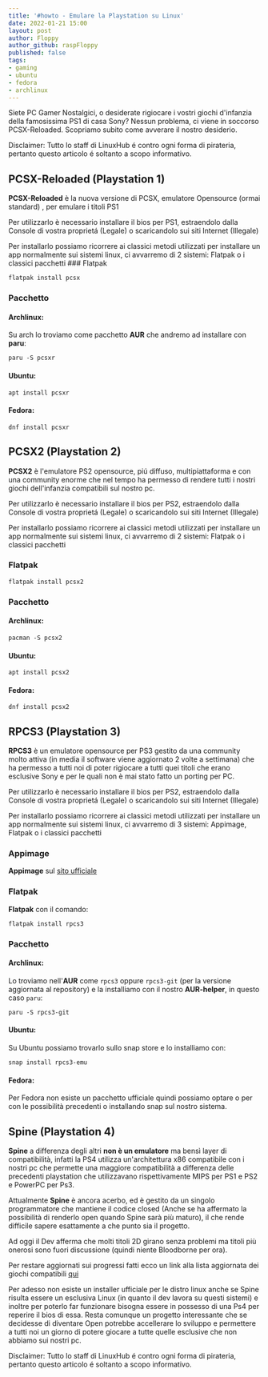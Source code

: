 ```yaml
---
title: '#howto - Emulare la Playstation su Linux' 
date: 2022-01-21 15:00
layout: post 
author: Floppy	
author_github: raspFloppy
published: false
tags: 
- gaming
- ubuntu
- fedora
- archlinux
---
```


Siete PC Gamer Nostalgici, o desiderate rigiocare i vostri giochi d'infanzia della famosissima PS1 di casa Sony? Nessun problema, ci viene in soccorso PCSX-Reloaded.
Scopriamo subito come avverare il nostro desiderio.

Disclaimer: Tutto lo staff di LinuxHub é contro ogni forma di pirateria, pertanto questo articolo é soltanto a scopo informativo.


## PCSX-Reloaded (Playstation 1)
**PCSX-Reloaded** è la nuova versione di PCSX, emulatore Opensource (ormai standard) , per emulare i titoli PS1

Per utilizzarlo è necessario installare il bios per PS1, estraendolo dalla Console di vostra proprietá (Legale) o scaricandolo sui siti Internet (Illegale)


Per installarlo possiamo ricorrere ai classici metodi utilizzati per installare un app normalmente sui sistemi linux, ci avvarremo di 2 sistemi: Flatpak o i classici pacchetti  ### Flatpak 
```
flatpak install pcsx
```

### Pacchetto
#### Archlinux:
Su arch lo troviamo come pacchetto **AUR** che andremo ad installare con **paru**:
 ```
paru -S pcsxr
```
#### Ubuntu:
```
apt install pcsxr
```
#### Fedora:
```
dnf install pcsxr
```


## PCSX2 (Playstation 2)
**PCSX2** è l'emulatore PS2 opensource, piú diffuso,  multipiattaforma e con una community enorme che nel tempo ha permesso di rendere tutti i nostri giochi dell'infanzia compatibili sul nostro pc.

Per utilizzarlo è necessario installare il bios per PS2, estraendolo dalla Console di vostra proprietá (Legale) o scaricandolo sui siti Internet (Illegale)

Per installarlo possiamo ricorrere ai classici metodi utilizzati per installare un app normalmente sui sistemi linux, ci avvarremo di 2 sistemi: Flatpak o i classici pacchetti  
### Flatpak 
```
flatpak install pcsx2
```

### Pacchetto
#### Archlinux:
```
pacman -S pcsx2
```
#### Ubuntu:
```
apt install pcsx2
```
#### Fedora:
```
dnf install pcsx2
```



## RPCS3 (Playstation 3)
**RPCS3** è un  emulatore  opensource per PS3 gestito da una community molto attiva (in media il software viene aggiornato 2 volte a settimana) che ha permesso a tutti noi di poter rigiocare a tutti quei titoli che erano esclusive Sony e per le quali non è mai stato fatto un porting per PC.

Per utilizzarlo è necessario installare il bios per PS2, estraendolo dalla Console di vostra proprietá (Legale) o scaricandolo sui siti Internet (Illegale)

Per installarlo possiamo ricorrere ai classici metodi utilizzati per installare un app normalmente sui sistemi linux, ci avvarremo di 3 sistemi: Appimage, Flatpak o i classici pacchetti  

### Appimage
**Appimage** sul [sito ufficiale](https://rpcs3.net/download)

### Flatpak
**Flatpak** con il comando:
```
flatpak install rpcs3
```

### Pacchetto

#### Archlinux:
Lo troviamo nell'**AUR** come `rpcs3` oppure `rpcs3-git` (per la versione aggiornata al repository) e la installiamo con il nostro **AUR-helper**, in questo caso `paru`:
```
paru -S rpcs3-git
```

#### Ubuntu:
Su Ubuntu possiamo trovarlo sullo snap store e lo installiamo con:
```
snap install rpcs3-emu
```

#### Fedora:
Per Fedora non esiste un pacchetto ufficiale quindi possiamo optare o per con le possibilità precedenti o installando snap sul nostro sistema.



## Spine (Playstation 4)
**Spine** a differenza degli altri **non è un emulatore** ma bensì layer di compatibilità, infatti la PS4 utilizza un'architettura x86 compatibile con i nostri pc che permette una maggiore compatibilità a differenza  delle precedenti playstation che utilizzavano rispettivamente MIPS per PS1 e PS2 e PowerPC per Ps3. 

Attualmente **Spine** è ancora acerbo, ed è gestito da un singolo programmatore che mantiene il codice closed (Anche se ha affermato la possibilità di renderlo open quando Spine sarà più maturo), il che rende difficile sapere esattamente a che punto sia il progetto.

Ad oggi il Dev afferma che molti titoli 2D girano senza problemi ma titoli più onerosi sono fuori discussione (quindi niente Bloodborne per ora).


Per restare aggiornati sui progressi fatti ecco un link alla lista aggiornata dei giochi compatibili [qui](https://docs.google.com/spreadsheets/d/1vebgZawcNhdZnGPaSuWrC6wo9OpR1miz/edit#gid=438411959)


Per adesso non esiste un installer ufficiale per le distro linux anche se Spine risulta essere un esclusiva Linux (in quanto il dev lavora su questi sistemi) e inoltre per poterlo far funzionare bisogna essere in possesso di una Ps4 per reperire il bios di essa.
Resta comunque un progetto interessante che se decidesse di diventare Open potrebbe accellerare lo sviluppo e permettere a tutti noi un giorno di potere giocare a tutte quelle esclusive che non abbiamo sui nostri pc.


Disclaimer: Tutto lo staff di LinuxHub é contro ogni forma di pirateria, pertanto questo articolo é soltanto a scopo informativo.
